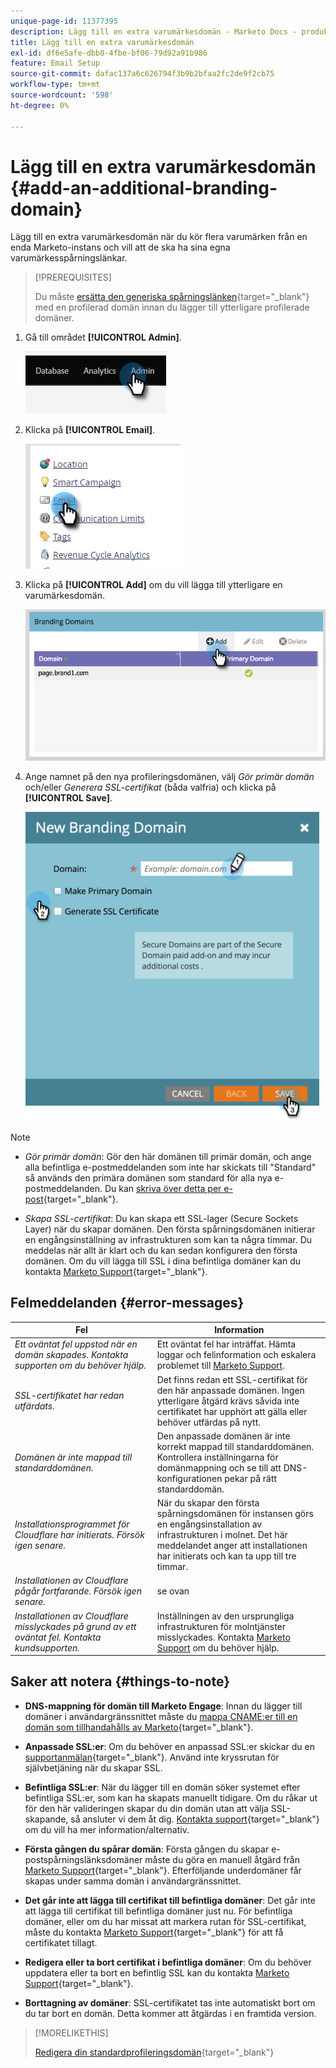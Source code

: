 ```yaml
---
unique-page-id: 11377395
description: Lägg till en extra varumärkesdomän - Marketo Docs - produktdokumentation
title: Lägg till en extra varumärkesdomän
exl-id: df6e5afe-dbb0-4fbe-bf06-79d92a91b986
feature: Email Setup
source-git-commit: dafac137a6c626794f3b9b2bfaa2fc2de9f2cb75
workflow-type: tm+mt
source-wordcount: '598'
ht-degree: 0%

---
```


# Lägg till en extra varumärkesdomän {#add-an-additional-branding-domain}

Lägg till en extra varumärkesdomän när du kör flera varumärken från en enda Marketo-instans och vill att de ska ha sina egna varumärkesspårningslänkar.

>[!PREREQUISITES]
>
>Du måste [ersätta den generiska spårningslänken](/help/marketo/product-docs/administration/email-setup/add-multiple-branding-domains/edit-your-default-branding-domain.md){target="_blank"} med en profilerad domän innan du lägger till ytterligare profilerade domäner.

1. Gå till området **[!UICONTROL Admin]**.

   ![](assets/add-an-additional-branding-domain-1.png)

1. Klicka på **[!UICONTROL Email]**.

   ![](assets/add-an-additional-branding-domain-2.png)

1. Klicka på **[!UICONTROL Add]** om du vill lägga till ytterligare en varumärkesdomän.

   ![](assets/add-an-additional-branding-domain-3.png)

1. Ange namnet på den nya profileringsdomänen, välj _Gör primär domän_ och/eller _Generera SSL-certifikat_ (båda valfria) och klicka på **[!UICONTROL Save]**.

   ![](assets/add-an-additional-branding-domain-4.png)

>[!NOTE]
>
>* _Gör primär domän_: Gör den här domänen till primär domän, och ange alla befintliga e-postmeddelanden som inte har skickats till &quot;Standard&quot; så används den primära domänen som standard för alla nya e-postmeddelanden. Du kan [skriva över detta per e-post](/help/marketo/product-docs/administration/email-setup/add-multiple-branding-domains/overwrite-primary-domain-for-emails.md){target="_blank"}.
>
>* _Skapa SSL-certifikat_: Du kan skapa ett SSL-lager (Secure Sockets Layer) när du skapar domänen. Den första spårningsdomänen initierar en engångsinställning av infrastrukturen som kan ta några timmar. Du meddelas när allt är klart och du kan sedan konfigurera den första domänen. Om du vill lägga till SSL i dina befintliga domäner kan du kontakta [Marketo Support](https://nation.marketo.com/t5/support/ct-p/Support){target="_blank"}.

## Felmeddelanden {#error-messages}

<table><thead>
  <tr>
    <th>Fel</th>
    <th>Information</th>
  </tr></thead>
<tbody>
  <tr>
    <td><i>Ett oväntat fel uppstod när en domän skapades. Kontakta supporten om du behöver hjälp.</i></td>
    <td>Ett oväntat fel har inträffat. Hämta loggar och felinformation och eskalera problemet till <a href="https://nation.marketo.com/t5/support/ct-p/Support" target="_blank">Marketo Support</a>.</td>
  </tr>
  <tr>
    <td><i>SSL-certifikatet har redan utfärdats.</i></td>
    <td>Det finns redan ett SSL-certifikat för den här anpassade domänen. Ingen ytterligare åtgärd krävs såvida inte certifikatet har upphört att gälla eller behöver utfärdas på nytt.</td>
  </tr>
  <tr>
    <td><i>Domänen är inte mappad till standarddomänen.</i></td>
    <td>Den anpassade domänen är inte korrekt mappad till standarddomänen. Kontrollera inställningarna för domänmappning och se till att DNS-konfigurationen pekar på rätt standarddomän.</td>
  </tr>
  <tr>
    <td><i>Installationsprogrammet för Cloudflare har initierats. Försök igen senare.</i></td>
    <td>När du skapar den första spårningsdomänen för instansen görs en engångsinstallation av infrastrukturen i molnet. Det här meddelandet anger att installationen har initierats och kan ta upp till tre timmar.</td>
  </tr>
  <tr>
    <td><i>Installationen av Cloudflare pågår fortfarande. Försök igen senare.</i></td>
    <td>se ovan</td>
  </tr>
  <tr>
    <td><i>Installationen av Cloudflare misslyckades på grund av ett oväntat fel. Kontakta kundsupporten.</i></td>
    <td>Inställningen av den ursprungliga infrastrukturen för molntjänster misslyckades. Kontakta <a href="https://nation.marketo.com/t5/support/ct-p/Support" target="_blank">Marketo Support</a> om du behöver hjälp.</td>
  </tr>
</tbody></table>

## Saker att notera {#things-to-note}

* **DNS-mappning för domän till Marketo Engage**: Innan du lägger till domäner i användargränssnittet måste du [mappa CNAME:er till en domän som tillhandahålls av Marketo](https://experienceleague.adobe.com/sv/docs/marketo/using/getting-started/initial-setup/setup-steps#customize-your-landing-page-urls-with-a-cname){target="_blank"}.

* **Anpassade SSL:er**: Om du behöver en anpassad SSL:er skickar du en [supportanmälan](https://nation.marketo.com/t5/support/ct-p/Support){target="_blank"}. Använd inte kryssrutan för självbetjäning när du skapar SSL.

* **Befintliga SSL:er**: När du lägger till en domän söker systemet efter befintliga SSL:er, som kan ha skapats manuellt tidigare. Om du råkar ut för den här valideringen skapar du din domän utan att välja SSL-skapande, så ansluter vi dem åt dig. [Kontakta support](https://nation.marketo.com/t5/support/ct-p/Support){target="_blank"} om du vill ha mer information/alternativ.

* **Första gången du spårar domän**: Första gången du skapar e-postspårningslänksdomäner måste du göra en manuell åtgärd från [Marketo Support](https://nation.marketo.com/t5/support/ct-p/Support){target="_blank"}. Efterföljande underdomäner får skapas under samma domän i användargränssnittet.

* **Det går inte att lägga till certifikat till befintliga domäner**: Det går inte att lägga till certifikat till befintliga domäner just nu. För befintliga domäner, eller om du har missat att markera rutan för SSL-certifikat, måste du kontakta [Marketo Support](https://nation.marketo.com/t5/support/ct-p/Support){target="_blank"} för att få certifikatet tillagt.

* **Redigera eller ta bort certifikat i befintliga domäner**: Om du behöver uppdatera eller ta bort en befintlig SSL kan du kontakta [Marketo Support](https://nation.marketo.com/t5/support/ct-p/Support){target="_blank"}.

* **Borttagning av domäner**: SSL-certifikatet tas inte automatiskt bort om du tar bort en domän. Detta kommer att åtgärdas i en framtida version.

>[!MORELIKETHIS]
>
>[Redigera din standardprofileringsdomän](/help/marketo/product-docs/administration/email-setup/add-multiple-branding-domains/edit-your-default-branding-domain.md){target="_blank"}
